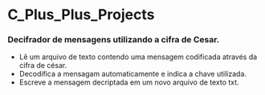 # C_Plus_Plus_Projects
### Decifrador de mensagens utilizando a cifra de Cesar.
  - Lê um arquivo de texto contendo uma mensagem codificada através da cifra de césar.  
  - Decodifica a mensagam automaticamente e indica a chave utilizada.  
  - Escreve a mensagem decriptada em um novo arquivo de texto txt.
